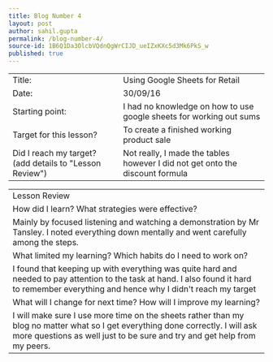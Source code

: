 ```yaml
---
title: Blog Number 4
layout: post
author: sahil.gupta
permalink: /blog-number-4/
source-id: 1B6Q1Da3OlcbVQdnQgWrCIJD_ueIZxKXc5d3Mk6PkS_w
published: true
---
```

<table>
  <tr>
    <td>Title:</td>
    <td>Using Google Sheets for Retail</td>
  </tr>
  <tr>
    <td>Date:</td>
    <td>30/09/16</td>
  </tr>
  <tr>
    <td>Starting point:</td>
    <td>I had no knowledge on how to use google sheets for working out sums</td>
  </tr>
  <tr>
    <td>Target for this lesson?</td>
    <td>To create a finished working product sale</td>
  </tr>
  <tr>
    <td>Did I reach my target? 
(add details to "Lesson Review")</td>
    <td>Not really, I made the tables however I did not get onto the discount formula</td>
  </tr>
</table>


<table>
  <tr>
    <td>Lesson Review</td>
  </tr>
  <tr>
    <td>How did I learn? What strategies were effective? </td>
  </tr>
  <tr>
    <td>Mainly by focused listening and watching a demonstration by Mr Tansley. I noted everything down mentally and went carefully among the steps. </td>
  </tr>
  <tr>
    <td>What limited my learning? Which habits do I need to work on? </td>
  </tr>
  <tr>
    <td>I found that keeping up with everything was quite hard and needed to pay attention to the task at hand. I also found it hard to remember everything and hence why I didn't reach my target</td>
  </tr>
  <tr>
    <td>What will I change for next time? How will I improve my learning?</td>
  </tr>
  <tr>
    <td>I will make sure I use more time  on the sheets rather than my blog no matter what so I get everything done correctly. I will ask more questions as well just to be sure and try and get help from my peers.</td>
  </tr>
</table>


